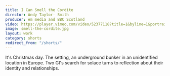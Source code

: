 ```yaml
---
title: I Can Smell the Cordite
director: Andy Taylor- Smith
producer: em media and BBC Scotland
video: https://player.vimeo.com/video/52377118?title=1&byline=1&portrait=1
image: smell-the-cordite.jpg
layout: work
category: shorts
redirect_from: "/shorts/"
---
```


It's Christmas day. The setting, an underground bunker in an unidentified location in Europe. Two GI's search for solace turns to reflection about their identity and relationships.
